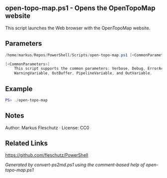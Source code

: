 ## open-topo-map.ps1 - Opens the OpenTopoMap website

This script launches the Web browser with the OpenTopoMap website.

## Parameters
```powershell
/home/markus/Repos/PowerShell/Scripts/open-topo-map.ps1 [<CommonParameters>]

[<CommonParameters>]
    This script supports the common parameters: Verbose, Debug, ErrorAction, ErrorVariable, WarningAction, 
    WarningVariable, OutBuffer, PipelineVariable, and OutVariable.
```

## Example
```powershell
PS> ./open-topo-map

```

## Notes
Author: Markus Fleschutz · License: CC0

## Related Links
https://github.com/fleschutz/PowerShell

*Generated by convert-ps2md.ps1 using the comment-based help of open-topo-map.ps1*
